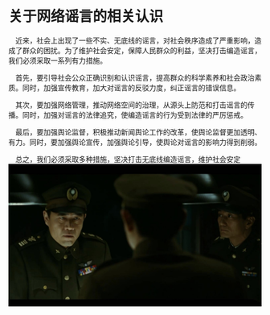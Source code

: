 # 关于网络谣言的相关认识  
&emsp;近来，社会上出现了一些不实、无底线的谣言，对社会秩序造成了严重影响，造成了群众的困扰。为了维护社会安定，保障人民群众的利益，坚决打击编造谣言，我们必须采取一系列有力措施。  

&emsp;首先，要引导社会公众正确识别和认识谣言，提高群众的科学素养和社会政治素质。同时，加强宣传教育，加大对谣言的反驳力度，纠正谣言的错误信息。  

&emsp;其次，要加强网络管理，推动网络空间的治理，从源头上防范和打击谣言的传播。同时，加强对谣言的法律追究，使编造谣言的行为受到法律的严厉惩戒。  

&emsp;最后，要加强舆论监督，积极推动新闻舆论工作的改革，使舆论监督更加透明、有力。同时，要加强舆论宣传，加强舆论引导，使舆论对谣言的影响力得到削弱。  

&emsp;总之，我们必须采取多种措施，坚决打击无底线编造谣言，维护社会安定    
![图片](./images/001.jpg)
